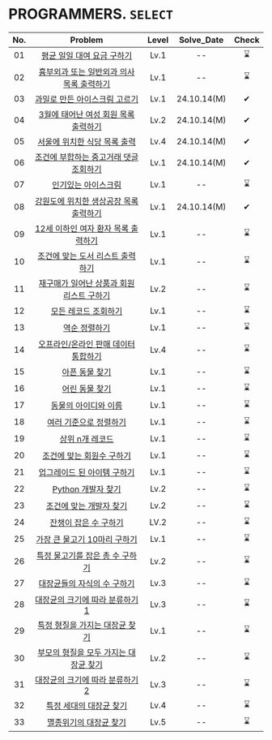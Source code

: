 # PROGRAMMERS. `SELECT`

|No.|Problem|Level|Solve_Date|Check|
|:--:|:----:|:----:|:------:|:-----:|
|01|[평균 일일 대여 요금 구하기](/01_평균%20일일%20대여%20요금%20구하기/)|Lv.1| -- |⌛|
|02|[흉부외과 또는 일반외과 의사 목록 출력하기](/02_흉부외과%20또는%20일반외과%20의사%20목록%20출력하기/)|Lv.1| -- |⌛|
|03|[과일로 만든 아이스크림 고르기](/03_과일로%20만든%20아이스크림%20고르기/)|Lv.1| 24.10.14(M) |✔|
|04|[3월에 태어난 여성 회원 목록 출력하기](/04_3월에%20태어난%20여성%20회원%20목록%20출력하기/)|Lv.2|24.10.14(M) |✔|
|05|[서울에 위치한 식당 목록 출력](/05_서울에%20위치한%20식당%20목록%20출력하기/)|Lv.4| 24.10.14(M) |✔|
|06|[조건에 부합하는 중고거래 댓글 조회하기](/06_조건에%20부합하는%20중고거래%20댓글%20조회하기/)|Lv.1| 24.10.14(M) |✔|
|07|[인기있는 아이스크림](/07_인기있는%20아이크스림/)|Lv.1| -- |⌛|
|08|[강원도에 위치한 생상공장 목록 출력하기](/08_강원도에%20위치한%20생산공장%20목록%20출력하기/)|Lv.1| 24.10.14(M)|✔|
|09|[12세 이하인 여자 환자 목록 출력하기](/09_12세%20이하인%20여자%20환자%20목록%20출력하기/)|Lv.1| --|⌛|
|10|[조건에 맞는 도서 리스트 출력하기](/10_조건에%20맞는%20도서%20리스트%20출력하기/)|Lv.1| --|⌛|
|11|[재구매가 일어난 상품과 회원 리스트 구하기](/11_재구매가%20일어난%20상품과%20회원%20리스트%20구하기/)|Lv.2|--|⌛|
|12|[모든 레코드 조회하기](/12_모든%20레코드%20조회하기/)|Lv.1| --|⌛|
|13|[역순 정렬하기](/13_역순%20정렬하기/)|Lv.1|--|⌛|
|14|[오프라인/온라인 판매 데이터 통합하기](/14_오프라인,온라인%20판매%20데이터%20통합하기/)|Lv.4|--|⌛|
|15|[아픈 동물 찾기](/15_아픈%20동물%20찾기/)|Lv.1|--|⌛|
|16|[어린 동물 찾기](/16_어린%20동물%20찾기/)|Lv.1|--|⌛|
|17|[동물의 아이디와 이름](/17_동물의%20아이디와%20이름/)|Lv.1|--|⌛|
|18|[여러 기준으로 정렬하기](/18_여러%20기준으로%20정렬하기/)|Lv.1|--|⌛|
|19|[상위 n개 레코드](/19_상위%20n개%20레코드/)|Lv.1|--|⌛|
|20|[조건에 맞는 회원수 구하기](/20_조건에%20맞는%20회원수%20구하기/)|Lv.1|--|⌛|
|21|[업그레이드 된 아이템 구하기](/21_업그레이드%20된%20아이템%20구하기/)|Lv.1|--|⌛|
|22|[Python 개발자 찾기](/22_Python%20개발자%20찾기/)|Lv.2|--|⌛|
|23|[조건에 맞는 개발자 찾기](/23_조건에%20맞는%20개발자%20찾기/)|Lv.2|--|⌛|
|24|[잔챙이 잡은 수 구하기](/24_잔챙이%20잡은%20수%20구하기/)|LV.2|--|⌛|
|25|[가장 큰 물고기 10마리 구하기](/25_가장%20큰%20물고기%2010마리%20구하기/)|Lv.1|--|⌛|
|26|[특정 물고기를 잡은 총 수 구하기](/26_특정%20물고기를%20잡은%20총%20수%20구하기/)|Lv.2|--|⌛|
|27|[대장균들의 자식의 수 구하기](/27_대장균들의%20자식의%20수%20구하기/)|Lv.3|--|⌛|
|28|[대장균의 크기에 따라 분류하기1](/28_대장균의%20크기에%20따라%20분류하기%201/)|Lv.3|--|⌛|
|29|[특정 형질을 가지는 대장균 찾기](/29_특정%20형질을%20가지는%20대장균%20찾기/)|Lv.1|--|⌛|
|30|[부모의 형질을 모두 가지는 대장균 찾기](/30_부모의%20형질을%20모두%20가지는%20대장균%20찾기/)|Lv.2|--|⌛|
|31|[대장균의 크기에 따라 분류하기2](/31_대장균의%20크기에%20따라%20분류하기%202/)|Lv.3|--|⌛|
|32|[특정 세대의 대장균 찾기](/32_특정%20세대의%20대장균%20찾기/)|Lv.4|--|⌛|
|33|[멸종위기의 대장균 찾기](/33_멸종위기의%20대장균%20찾기/)|Lv.5|--|⌛|
